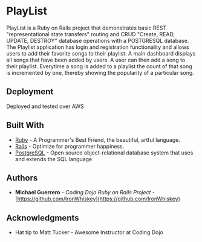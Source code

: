 # PlayList

PlayList is a Ruby on Rails project that demonstrates basic REST "representational state transfers" routing and CRUD "Create, READ, UPDATE, DESTROY" database operations with a POSTGRESQL database. The Playlist application has login and registration functionality and allows users to add their favorite songs to their playlist. A main dashboard displays all songs that have been added by users. A user can then add a song to their playlist. Everytime a song is added to a playlist the count of that song is incremented by one, thereby showing the popularity of a particular song.


## Deployment

Deployed and tested over AWS


## Built With

* [Ruby](http://www.ruby-lang.org/en/) - A Programmer's Best Friend, the beautiful, artful language.
* [Rails](http://guides.rubyonrails.org/) - Optimize for programmer happiness.
* [PostgreSQL](https://www.postgresql.org/) -  Open source object-relational database system that uses and extends the SQL language


## Authors

* **Michael Guerrero** - *Coding Dojo Ruby on Rails Project* - [https://github.com/IronWhiskey](https://github.com/IronWhiskey)



## Acknowledgments

* Hat tip to Matt Tucker - Awesome Instructor at Coding Dojo